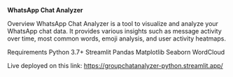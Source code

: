 **WhatsApp Chat Analyzer**

Overview
WhatsApp Chat Analyzer is a tool to visualize and analyze your WhatsApp chat data. It provides various insights such as message activity over time, most common words, emoji analysis, and user activity heatmaps.

Requirements
Python 3.7+
Streamlit
Pandas
Matplotlib
Seaborn
WordCloud

Live deployed on this link: https://groupchatanalyzer-python.streamlit.app/


